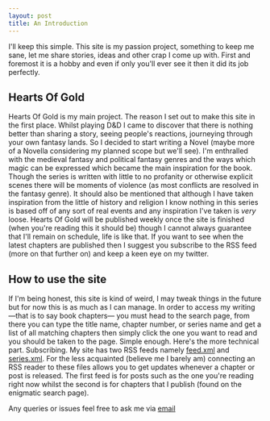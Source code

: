 ```yaml
---
layout: post
title: An Introduction
---
```


I'll keep this simple. This site is my passion project, something to keep me sane, let me share stories, ideas and other crap I come up with.
First and foremost it is a hobby and even if only you'll ever see it then it did its job perfectly.

## Hearts Of Gold

Hearts Of Gold is my main project. The reason I set out to make this site in the first place. Whilst playing D&D I came to discover that there is nothing better than sharing a story, seeing people's reactions, journeying through your own fantasy lands. So I decided to start writing a Novel (maybe more of a Novella considering my planned scope but we'll see). I'm enthralled with the medieval fantasy and political fantasy genres and the ways which magic can be expressed which became the main inspiration for the book. Though the series is written with little to no profanity or otherwise explicit scenes there will be moments of violence (as most conflicts are resolved in the fantasy genre). It should also be mentioned that although I have taken inspiration from the little of history and religion I know nothing in this series is based off of any sort of real events and any inspiration I've taken is *very* loose. Hearts Of Gold will be published weekly once the site is finished (when you're reading this it should be) though I cannot always guarantee that I'll remain on schedule, life is like that. If you want to see when the latest chapters are published then I suggest you subscribe to the RSS feed (more on that further on) and keep a keen eye on my twitter.

## How to use the site

If I'm being honest, this site is kind of weird, I may tweak things in the future but for now this is as much as I can manage. In order to access my writing ―that is to say book chapters― you must head to the search page, from there you can type the title name, chapter number, or series name and get a list of all matching chapters then simply click the one you want to read and you should be taken to the page. Simple enough. Here's the more technical part. Subscribing. My site has two RSS feeds namely [feed.xml](https://inky-blog.netlify.com/feed.xml) and [series.xml](https://inky-blog.netlify.com/series.xml). For the less acquainted (believe me I barely am) connecting an RSS reader to these files allows you to get updates whenever a chapter or post is released. The first feed is for posts such as the one you're reading right now whilst the second is for chapters that I publish (found on the enigmatic search page).

Any queries or issues feel free to ask me via [email](mailto:inkyPhage@gmail.com)